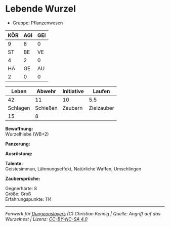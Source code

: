 # Lebende Wurzel  
- Gruppe: Pflanzenwesen  

| KÖR | AGI | GEI |  
| --- | --- | --- |  
| 9   | 8   | 0   |
| ST  | BE  | VE  |  
| 4   | 2   | 0   |
| HÄ  | GE  | AU  |  
| 2   | 0   | 0   |


| Leben    | Abwehr   | Initiative | Laufen     |
| -------- | -------- | ---------- | ---------- |
| 42       | 11       | 10         | 5.5        |
| Schlagen | Schießen | Zaubern    | Zielzauber |
| 15       | 8        |            |            |

**Bewaffnung:**  
Wurzelhiebe (WB+2)

**Panzerung:**  


**Ausrüstung:**  


**Talente:**  
Geistesimmun, Lähmungseffekt, Natürliche Waffen, Umschlingen

**Zaubersprüche:**  


Gegnerhärte: 8  
Größe: Groß  
Erfahrungspunkte: 114  



___
*Fanwerk für [Dungeonslayers](https://www.dungeonslayers.net/) (C) Christian Kennig | Quelle: Angriff auf das Wurzelnest | Lizenz: [CC-BY-NC-SA 4.0](https://creativecommons.org/licenses/by-nc-sa/4.0/deed.de)*